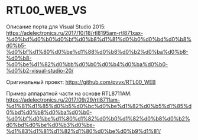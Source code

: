 ﻿# RTL00_WEB_VS

Описание порта для Visual Studio 2015:
https://adelectronics.ru/2017/10/18/rtl8195am-rtl871xax-%d0%bd%d0%b0%d0%bf%d0%b8%d1%81%d0%b0%d0%bd%d0%b8%d0%b5-%d0%bf%d1%80%d0%be%d1%88%d0%b8%d0%b2%d0%ba%d0%b8-%d0%b8-%d0%be%d1%82%d0%bb%d0%b0%d0%b4%d0%ba%d0%b0-%d0%b2-visual-studio-20/

Оригинальный проект:
https://github.com/pvvx/RTL00_WEB

Пример аппаратной части на основе RTL8711AM:
https://adelectronics.ru/2017/09/29/rtl8711am-%d1%81%d1%85%d0%b5%d0%bc%d0%be%d1%82%d0%b5%d1%85%d0%bd%d0%b8%d0%ba%d0%b0-%d0%bf%d0%be%d1%80%d1%82%d0%b0%d1%82%d0%b8%d0%b2%d0%bd%d0%be%d0%b3%d0%be-%d1%83%d1%81%d1%82%d1%80%d0%be%d0%b9%d1%81/